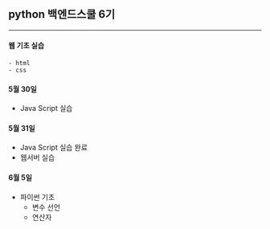 ## python 백엔드스쿨 6기
<hr>

#### 웹 기초 실습 
    - html
    - css

#### 5월 30일
 - Java Script 실습

#### 5월 31일
 - Java Script 실습 완료
 - 웹서버 실습


#### 6월 5일
 - 파이썬 기초 
   - 변수 선언
   - 연산자